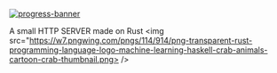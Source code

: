 [![progress-banner](https://backend.codecrafters.io/progress/http-server/3a4c2054-46fe-4bf2-9488-ca528606a09c)](https://app.codecrafters.io/users/codecrafters-bot?r=2qF)

A small HTTP SERVER made on Rust <img src="https://w7.pngwing.com/pngs/114/914/png-transparent-rust-programming-language-logo-machine-learning-haskell-crab-animals-cartoon-crab-thumbnail.png> />
